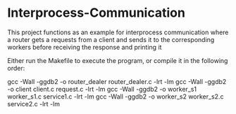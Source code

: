 # Interprocess-Communication
This project functions as an example for interprocess communication where a router gets a requests from a client and sends it to the corresponding workers before receiving the response and printing it

Either run the Makefile to execute the program, or compile it in the following order:


 gcc -Wall -ggdb2 -o router_dealer router_dealer.c -lrt -lm
 gcc -Wall -ggdb2 -o client client.c request.c -lrt -lm
 gcc -Wall -ggdb2 -o worker_s1 worker_s1.c service1.c -lrt -lm
 gcc -Wall -ggdb2 -o worker_s2 worker_s2.c service2.c -lrt -lm
